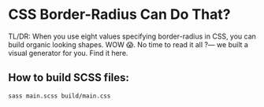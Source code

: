# CSS Border-Radius Can Do That?

TL/DR: When you use eight values specifying border-radius in CSS, you can build organic looking shapes. WOW 😱. No time to read it all ?— we built a visual generator for you. Find it here.

## How to build SCSS files:
```sass main.scss build/main.css```